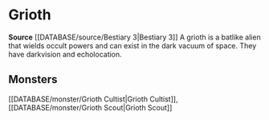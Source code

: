 ﻿---
id: '353'
name: Grioth
rarity: Common
rus_type_level: null
source: '[[DATABASE/source/Bestiary 3|Bestiary 3]]'
trait:
- Grioth
type: Trait

---
# Grioth

**Source** [[DATABASE/source/Bestiary 3|Bestiary 3]]
A grioth is a batlike alien that wields occult powers and can exist in the dark vacuum of space. They have darkvision and echolocation.

## Monsters

[[DATABASE/monster/Grioth Cultist|Grioth Cultist]], [[DATABASE/monster/Grioth Scout|Grioth Scout]]